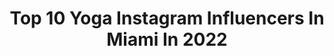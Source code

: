 ---
title: Top 10 Yoga Instagram Influencers In Miami In 2022
description: >-
  Find top yoga Instagram influencers in Miami in 2022. Most popular hashtags: #yoga #miami #yogateacher #yogainspiration.
platform: Instagram
hits: 105
text_top: Identify the most popular Instagram profiles on inBeat.
text_bottom: Our database holds 105 Instagram influencers like this in Miami, United States for you to contact.
profiles:
  - username: "mabelrodrobert"
    fullname: >-
      Mabe ❁
    bio: >-
      🧿🌙 . . . 𝘠𝘰𝘨𝘢 𝘗𝘢𝘨𝘦 @oasis_by_mabuyoga
    location: "United States"
    followers: 5622
    engagement: 831
    commentsToLikes: 0.102280
    id: ck5hippfdeqwh0i11lb5zv376
    verified: false
    hashtags: "#yoga, #miamiportraits, #repost, #nola"
  - username: "marialauraraineracupuncture"
    fullname: >-
      Dr. Maria Laura Rainer, OMD
    bio: >-
      Doctora en Medicina Oriental y Acupuntura🌟herbalista🌟salud de la mujer 🌟hormonas🌟emociones🌟dolor🌟nutrición🌟traduciendo el lenguaje de tu cuerpo.
    location: "United States"
    followers: 38840
    engagement: 165
    commentsToLikes: 0.082736
    id: ck5ccd0vch4tb0i11rz2riikr
    verified: false
    hashtags: "#mujerholistica, #medicinaoriental, #pazmental, #bioneuroemocion"
  - username: "yogawithmarina"
    fullname: >-
      Marina
    bio: >-
      🧘🏼‍♀️Inspire you to be happier by loving yoga, dancing and smiling ✈️Travel the world with me 🌍 78 countries
    location: "United States"
    followers: 40055
    engagement: 345
    commentsToLikes: 0.047373
    id: ck8t80jnuinth0j78pvv8rb39
    verified: false
    hashtags: "#myyoga, #yogablogger, #yogastrength, #yogaphoto"
  - username: "holixtic"
    fullname: >-
      Maria Margolies Yoga
    bio: >-
      Movement is medicine🌿Yoga teacher, Holistic Health Coach & Mama🧘🏼 Demystifying Yoga & Wellness & Making it Accesible👇🏽👇🏽👇🏽 Practice with me
    location: "United States"
    followers: 37199
    engagement: 265
    commentsToLikes: 0.071288
    id: ck6trxys91pte0j711u86nece
    verified: false
    hashtags: "#yogamexico, #yogamama, #yogaposeoftheday, #yogaforeverybody"
  - username: "monfretwilly"
    fullname: >-
      Willy Monfret
    bio: >-
      Living is my passion ♎️ Music X Fashion X Wine X Yoga 🇫🇷 Check ⬇️🎵
    location: "United States"
    followers: 59406
    engagement: 110
    commentsToLikes: 0.037517
    id: ck5cdsx1bjpsq0i119oy4snpk
    verified: true
    hashtags: "#capetown, #miami, #yoga, #cassette"
  - username: "waz.art"
    fullname: >-
      WAZ
    bio: >-
      MIAMI TATTOO ARTIST @Equilattera 📩 appt@equilattera.com ❌ NO DM for tattoo inquiries 🔻YouTube🔻
    location: "United States"
    followers: 66931
    engagement: 158
    commentsToLikes: 0.029079
    id: ck6tp4kp7hss80j71i58vmhps
    verified: false
    hashtags: "#miamibeach, #minimaltattoo, #floridatattoo, #linestattoo"
  - username: "akarshteki"
    fullname: >-
      Akarsh | Non-Trad Premed
    bio: >-
      ⑉ EMT ☤ Aspiring Physician × Fitness Enthusiast ∴ Academics | Lifestyle | Fitness ⇘ Jersey
    location: "United States"
    followers: 2045
    engagement: 1359
    commentsToLikes: 0.063311
    id: ckap9ca9rs2sw0i78tc1z1sg5
    verified: false
    hashtags: "#medicine, #fitness, #futuredoctor, #instafit"
  - username: "__beyondthesweat"
    fullname: >-
      Ellie & Virgil- FITNESS
    bio: >-
      ♥ #fitness #yoga Instructor ☞ 🇧🇪 ☞🇫🇷 ☞ 🇺🇸 MIAMI ↯ Download my Yoga inspired Fitness Home Workout
    location: "United States"
    followers: 6242
    engagement: 853
    commentsToLikes: 0.041810
    id: ck5c9apa5b3i60i11f0v1q3nl
    verified: false
    hashtags: "#happymonday, #sunset, #fitlife, #boathouse"
  - username: "josepharmstrongyoga"
    fullname: >-
      EXIST GENTLY
    bio: >-
      Authorized Level 2 by @sharathjoisr Student of @timfeldmannyoga & @kinoyoga @wiworldandius Yoga Mats 👉🏾 DM for IN PERSON MYSORE 👇🏾 Click for more
    location: "United States"
    followers: 18450
    engagement: 157
    commentsToLikes: 0.073874
    id: ck6tn3p4w92mn0j71q3z0fd6k
    verified: false
    hashtags: "#yogalife, #yogateacher, #existgently, #miamifitness"
  - username: "mdc_kelly"
    fullname: >-
      Kelly Jeannelle Sherwood 🦋
    bio: >-
      God first☀️ girl from Texas 📍MIA. @dolphinscheer and former NBA dancer. once you become fearless, life will become limitless ✨
    location: "United States"
    followers: 36354
    engagement: 504
    commentsToLikes: 0.022039
    id: ck139n8e6m5gl0i19c8qltee5
    verified: false
    hashtags: "#photography, #trip, #photo, #like4like"
---